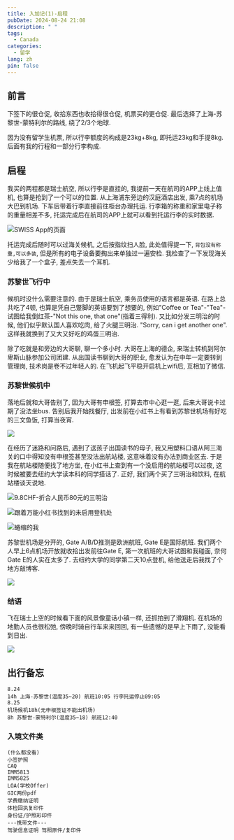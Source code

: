 ```yaml
---
title: 入加记(1)-启程
pubDate: 2024-08-24 21:08
description: " "
tags:
  - Canada
categories:
  - 留学
lang: zh
pin: false
---
```


## 前言
下签下的很仓促, 收拾东西也收拾得很仓促, 机票买的更仓促. 最后选择了上海-苏黎世-蒙特利尔的路线, 绕了2/3个地球.

因为没有留学生机票, 所以行李额度的构成是23kg+8kg, 即托运23kg和手提8kg.
后面有我的行程和一部分行李构成.
## 启程
我买的两程都是瑞士航空, 所以行李是直挂的, 我提前一天在航司的APP上线上值机, 也算是抢到了一个可以的位置. 从上海浦东旁边的汉庭酒店出发, 乘7点的机场大巴到机场. 下车后带着行李直接前往柜台办理托运. 行李箱的称重和家里电子称的重量相差不多, 托运完成后在航司的APP上就可以看到托运行李的实时数据.

![SWISS App的页面](https://r2.asyncx.top/2024/08/26/202408260918112.webp)


托运完成后随时可以过海关候机, 之后按指纹扫人脸, 此处值得提一下, `背包没有称重,可以多装`, 但是所有的电子设备要掏出来单独过一遍安检. 我检查了一下发现海关少给我了一个盒子, 差点失去一个耳机.

### 苏黎世飞行中
候机时没什么需要注意的. 由于是瑞士航空, 乘务员使用的语言都是英语. 在路上总共吃了4顿, 也算是凭自己蹩脚的英语要到了想要的, 例如"Coffee or Tea"-"Tea"-试图给我倒红茶-"Not this one, that one"(指着三得利). 又比如分发三明治的时候, 他们似乎默认国人喜欢吃肉, 给了火腿三明治. "Sorry, can i get another one". 这样我就换到了又大又好吃的鸡蛋三明治.

除了吃就是和旁边的大哥聊, 聊一个多小时. 大哥在上海的德企, 来瑞士转机到阿尔卑斯山脉参加公司团建. 从出国读书聊到大哥的职业, 愈发认为在中年一定要转到管理岗, 技术岗是卷不过年轻人的. 在飞机起飞平稳开启机上wifi后, 互相加了微信.

### 苏黎世候机中

落地后就和大哥告别了, 因为大哥有申根签, 打算去市中心逛一逛, 后来大哥说卡过期了没法坐bus. 告别后我开始找餐厅, 出发前在小红书上有看到苏黎世机场有好吃的三文鱼饭, 打算当夜宵. 

![](https://r2.asyncx.top/2024/08/26/202408260919384.webp)


在经历了迷路和问路后, 遇到了送孩子出国读书的母子, 我又用塑料口语从阿三海关的口中得知没有申根签甚至没法出航站楼, 这意味着没有办法到商业区去. 于是我在航站楼随便找了地方坐, 在小红书上查到有一个没启用的航站楼可以过夜, 这时候被要去纽约大学读本科的同学搭话了. 正好, 我们两个买了三明治和饮料, 在航站楼谈天说地.

![9.8CHF-折合人民币80元的三明治](https://r2.asyncx.top/2024/08/26/202408260921716.webp)

![跟着万能小红书找到的未启用登机处](https://r2.asyncx.top/2024/08/26/202408260922375.webp)

![蜷缩的我](https://r2.asyncx.top/2024/08/26/202408260923987.webp)

苏黎世机场是分开的, Gate A/B/D推测是欧洲航班, Gate E是国际航班. 我们两个人早上6点机场开放就收拾出发前往Gate E, 第一次航班的大哥试图和我碰面, 奈何Gate E的人实在太多了. 去纽约大学的同学第二天10点登机, 给他送走后我找了个地方敲博客.

![](https://r2.asyncx.top/2024/08/26/202408260925328.webp)

### 结语
飞在瑞士上空的时候看下面的风景像童话小镇一样, 还抓拍到了滑翔机. 在机场的地勤人员也很松弛, 傍晚时骑自行车来来回回, 有一些遗憾的是早上下雨了, 没能看到日出.

![](https://r2.asyncx.top/2024/08/26/202408260924095.webp)

## 出行备忘
```
8.24
14h 上海-苏黎世(温度35~20) 航班10:05 行李托运停止09:05
8.25
机场候机18h(无申根签证不能出机场)
8h 苏黎世-蒙特利尔(温度35~18) 航班12:40
```

### 入境文件类
```
(什么都没看)
小签护照
CAQ
IMM5813
IMM5825
LOA(学校Offer)
GIC两份pdf
学费缴纳证明
体检回执复印件
身份证/护照彩印件
---携带文件---
驾驶信息证明 驾照原件/复印件
```

